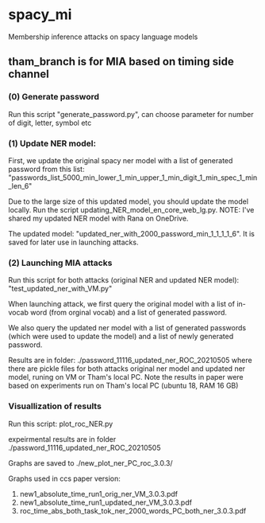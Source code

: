 # spacy_mi
Membership inference attacks on spacy language models

## tham_branch is for MIA based on timing side channel

### (0) Generate password

Run this script "generate_password.py", can choose parameter for number of digit, letter, symbol etc


### (1) Update NER model:

First, we update the original spacy ner model with a list of generated password from this list: "passwords_list_5000_min_lower_1_min_upper_1_min_digit_1_min_spec_1_min_len_6"

Due to the large size of this updated model, you should update the model locally. Run the script updating_NER_model_en_core_web_lg.py.
NOTE: I've shared my updated NER model with Rana on OneDrive.

The updated model: "updated_ner_with_2000_password_min_1_1_1_1_6".
It is saved for later use in launching attacks.


### (2) Launching MIA attacks


Run this script for both attacks (original NER and updated NER model): "test_updated_ner_with_VM.py"


When launching attack, we first query the original model with a list of in-vocab word (from orginal vocab) and a list of generated password. 

We also query the updated ner model with a list of generated passwords (which were used to update the model) and a list of newly generated password.


Results are in folder: ./password_11116_updated_ner_ROC_20210505 where there are pickle files for both attacks original ner model and updated ner model, runing on VM or Tham's local PC.
Note the results in paper were based on experiments run on Tham's local PC (ubuntu 18, RAM 16 GB)

### Visuallization of results

Run this script: plot_roc_NER.py

expeirmental results are in folder ./password_11116_updated_ner_ROC_20210505

Graphs are saved to ./new_plot_ner_PC_roc_3.0.3/

Graphs used in ccs paper version: 

1) new1_absolute_time_run1_orig_ner_VM_3.0.3.pdf
2) new1_absolute_time_run1_updated_ner_VM_3.0.3.pdf
3) roc_time_abs_both_task_tok_ner_2000_words_PC_both_ner_3.0.3.pdf

